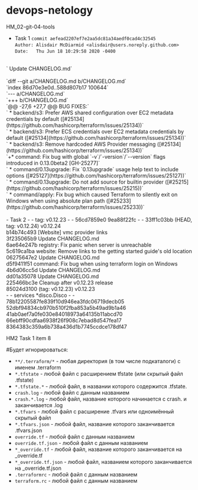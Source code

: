 # devops-netology
HM_02-git-04-tools
- Task 1
`commit aefead2207ef7e2aa5dc81a34aedf0cad4c32545` <br />
`Author: Alisdair McDiarmid <alisdair@users.noreply.github.com>` <br />
`Date:   Thu Jun 18 10:29:58 2020 -0400` <br />
<br />
`    Update CHANGELOG.md` <br />
<br />
`diff --git a/CHANGELOG.md b/CHANGELOG.md` <br />
`index 86d70e3e0d..588d807b17 100644` <br />
`--- a/CHANGELOG.md` <br />
`+++ b/CHANGELOG.md` <br />
`@@ -27,6 +27,7 @@ BUG FIXES:` <br />
` * backend/s3: Prefer AWS shared configuration over EC2 metadata credentials by default ([#25134](https://github.com/hashicorp/terraform/issues/25134))` <br />
` * backend/s3: Prefer ECS credentials over EC2 metadata credentials by default ([#25134](https://github.com/hashicorp/terraform/issues/25134))` <br />
` * backend/s3: Remove hardcoded AWS Provider messaging ([#25134](https://github.com/hashicorp/terraform/issues/25134))` <br />
`+* command: Fix bug with global `-v`/`-version`/`--version` flags introduced in 0.13.0beta2 [GH-25277]` <br />
` * command/0.13upgrade: Fix `0.13upgrade` usage help text to include options ([#25127](https://github.com/hashicorp/terraform/issues/25127))` <br />
` * command/0.13upgrade: Do not add source for builtin provider ([#25215](https://github.com/hashicorp/terraform/issues/25215))` <br />
` * command/apply: Fix bug which caused Terraform to silently exit on Windows when using absolute plan path ([#25233](https://github.com/hashicorp/terraform/issues/25233))` <br />
 <br />
- Task 2
- - tag: v0.12.23
- - 56cd7859e0 9ea88f22fc
- - 33ff1c03bb (HEAD, tag: v0.12.24) v0.12.24 <br />
b14b74c493 [Website] vmc provider links <br />
3f235065b9 Update CHANGELOG.md <br />
6ae64e247b registry: Fix panic when server is unreachable <br />
5c619ca1ba website: Remove links to the getting started guide's old location <br />
06275647e2 Update CHANGELOG.md <br />
d5f9411f51 command: Fix bug when using terraform login on Windows <br />
4b6d06cc5d Update CHANGELOG.md <br />
dd01a35078 Update CHANGELOG.md <br />
225466bc3e Cleanup after v0.12.23 release <br />
85024d3100 (tag: v0.12.23) v0.12.23 <br />
- - services *disco.Disco
- - 78b12205587fe839f10d946ea3fdc06719decb05 <br />
52dbf94834cb970b510f2fba853a5b49ad9b1a46 <br />
41ab0aef7a0fe030e84018973a64135b11abcd70 <br />
66ebff90cdfaa6938f26f908c7ebad8d547fea17 <br />
8364383c359a6b738a436d1b7745ccdce178df47




HM2 Task 1 item 8

#Будет игнорироваться:
- `**/.terraform/*` - любая директория (в том числе подкаталоги) с именем .terraform
- `*.tfstate` -  любой файл с расширением tfstate (или скрытый файл .tfstate)
- `*.tfstate.*` - любой файл, в названии которого содержится .tfstate.
- `crash.log` - любой файл с данным названием
- `crash.*.log` - любой файл, название которого начинается с crash. и заканчивается .log
- `*.tfvars` - любой файл с расширение .tfvars или одноимённый скрытый файл
- `*.tfvars.json` - любой файл, название которого заканчивается .tfvars.json
- `override.tf` - любой файл с данным названием
- `override.tf.json` - любой файл с данным названием
- `*_override.tf` - любой файл, название которого заканчивается на _override.tf
- `*_override.tf.json` - любой файл, названием которого заканчивается на _override.tf.json
- `.terraformrc` - любой файл с данным названием 
- `terraform.rc` - любой файл с данным названием
